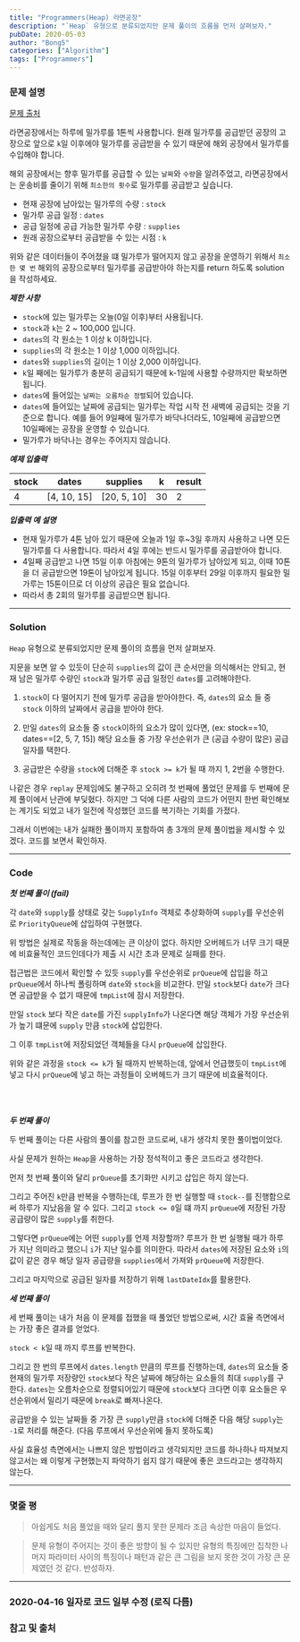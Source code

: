 ```yaml
---
title: "Programmers(Heap) 라면공장"
description: "`Heap` 유형으로 분류되었지만 문제 풀이의 흐름을 먼저 살펴보자."
pubDate: 2020-05-03
author: "Bong5"
categories: ["Algorithm"]
tags: ["Programmers"]
---
```



### 문제 설명

[문제 출처](https://programmers.co.kr/learn/courses/30/lessons/42629)

라면공장에서는 하루에 밀가루를 1톤씩 사용합니다. 원래 밀가루를 공급받던 공장의 고장으로 앞으로 `k`일 이후에야 밀가루를 공급받을 수 있기 때문에 해외 공장에서 밀가루를 수입해야 합니다.

해외 공장에서는 향후 밀가루를 공급할 수 있는 `날짜`와 `수량`을 알려주었고, 라면공장에서는 운송비를 줄이기 위해 `최소한의 횟수`로 밀가루를 공급받고 싶습니다.

- 현재 공장에 남아있는 밀가루의 수량 : `stock`
- 밀가루 공급 일정 : `dates`
- 공급 일정에 공급 가능한 밀가루 수량 : `supplies`
- 원래 공장으로부터 공급받을 수 있는 시점 : `k`

위와 같은 데이터들이 주어졌을 떄 밀가루가 떨어지지 않고 공장을 운영하기 위해서 `최소한 몇 번` 해외의 공장으로부터 밀가루를 공급받아야 하는지를 return 하도록 solution을 작성하세요.

**_제한 사항_**

- `stock`에 있는 밀가루는 오늘(0일 이후)부터 사용됩니다.
- `stock`과 `k`는 2 ~ 100,000 입니다.
- `dates`의 각 원소는 1 이상 k 이하입니다.
- `supplies`의 각 원소는 1 이상 1,000 이하입니다.
- `dates`와 `supplies`의 길이는 1 이상 2,000 이하입니다.
- `k`일 째에는 밀가루가 충분히 공급되기 때문에 k-1일에 사용할 수량까지만 확보하면 됩니다.
- `dates`에 들어있는 `날짜는 오름차순 정렬`되어 있습니다.
- `dates`에 들어있는 날짜에 공급되는 밀가루는 작업 시작 전 새벽에 공급되는 것을 기준으로 합니다. 예를 들어 9일째에 밀가루가 바닥나더라도, 10일째에 공급받으면 10일째에는 공장을 운영할 수 있습니다.
- 밀가루가 바닥나는 경우는 주어지지 않습니다.

**_예제 입출력_**

| stock |	dates | supplies | k | result |
|---|---|---|---|---|
| 4 | [4, 10, 15] | [20, 5, 10] | 30 | 2 |

**_입출력 예 설명_**

- 현재 밀가루가 4톤 남아 있기 때문에 오늘과 1일 후~3일 후까지 사용하고 나면 모든 밀가루를 다 사용합니다. 따라서 4일 후에는 반드시 밀가루를 공급받아야 합니다.
- 4일째 공급받고 나면 15일 이후 아침에는 9톤의 밀가루가 남아있게 되고, 이때 10톤을 더 공급받으면 19톤이 남아있게 됩니다. 15일 이후부터 29일 이후까지 필요한 밀가루는 15톤이므로 더 이상의 공급은 필요 없습니다.
- 따라서 총 2회의 밀가루를 공급받으면 됩니다.

---

### Solution

`Heap` 유형으로 분류되었지만 문제 풀이의 흐름을 먼저 살펴보자.

지문을 보면 알 수 있듯이 단순히 `supplies`의 값이 큰 순서만을 의식해서는 안되고, 현재 남은 밀가루 수량인 `stock`과 밀가루 공급 일정인 `dates`를 고려해야한다.

1. `stock`이 다 떨어지기 전에 밀가루 공급을 받아야한다. 즉, `dates`의 요소 들 중 `stock` 이하의 날짜에서 공급을 받아야 한다.

2. 만일 `dates`의 요소들 중 `stock`이하의 요소가 많이 있다면, (ex: stock==10, dates==[2, 5, 7, 15]) 해당 요소들 중 가장 우선순위가 큰 (공급 수량이 많은) 공급일자를 택한다.

3. 공급받은 수량을 `stock`에 더해준 후 `stock >= k`가 될 때 까지 1, 2번을 수행한다.


나같은 경우 `replay` 문제임에도 불구하고 오히려 첫 번째에 풀었던 문제를 두 번째에 문제 풀이에서 난관에 부딪혔다. 하지만 그 덕에 다른 사람의 코드가 어떤지 한번 확인해보는 계기도 되었고 내가 일전에 작성했던 코드를 복기하는 기회를 가졌다.

그래서 이번에는 내가 실패한 풀이까지 포함하여 총 3개의 문제 풀이법을 제시할 수 있겠다. 코드를 보면서 확인하자.

---

### Code

**_첫 번째 풀이 (fail)_**

<script src="https://gist.github.com/BongHoLee/9cb3c579e9c697d15b40fe9b57e52b7f.js"></script>

각 `date`와 `supply`를 상태로 갖는 `SupplyInfo` 객체로 추상화하여 `supply`를 우선순위로 `PriorityQueue`에 삽입하여 구현했다.

위 방법은 실제로 작동을 하는데에는 큰 이상이 없다. 하지만 오버헤드가 너무 크기 때문에 비효율적인 코드인데다가 제출 시 시간 초과 문제로 실패를 한다.

접근법은 코드에서 확인할 수 있듯 `supply`를 우선순위로 `prQueue`에 삽입을 하고 `prQueue`에서 하나씩 폴링하며 `date`와 `stock`을 비교한다. 만일 `stock`보다 `date`가 크다면 공급받을 수 없기 때문에 `tmpList`에 잠시 저장한다.

만일 `stock` 보다 작은 `date`를 가진 `supplyInfo`가 나온다면 해당 객체가 가장 우선순위가 높기 떄문에 `supply` 만큼 `stock`에 삽입한다.

그 이후 `tmpList`에 저장되었던 객체들을 다시 `prQueue`에 삽입한다.

위와 같은 과정을 `stock <= k`가 될 때까지 반복하는데, 앞에서 언급했듯이 `tmpList`에 넣고 다시 `prQueue`에 넣고 하는 과정들이 오버헤드가 크기 때문에 비효율적이다.

<br>
<br>

**_두 번째 풀이_**

<script src="https://gist.github.com/BongHoLee/cc140fb64918fe9993c2c69451b865b6.js"></script>

두 번째 풀이는 다른 사람의 풀이를 참고한 코드로써, 내가 생각치 못한 풀이법이었다.

사실 문제가 원하는 `Heap`을 사용하는 가장 정석적이고 좋은 코드라고 생각한다.

먼저 첫 번째 풀이와 달리 `prQueue`를 초기화만 시키고 삽입은 하지 않는다.

그리고 주어진 `k`만큼 반복을 수행하는데, 루프가 한 번 실행할 때 `stock--`를 진행함으로써 하루가 지났음을 알 수 있다. 그리고 `stock <= 0`일 떄 까지 `prQueue`에 저장된 가장 공급량이 많은 `supply`를 취한다.

그렇다면 `prQueue`에는 어떤 `supply`를 언제 저장할까? 루프가 한 번 실행될 때가 하루가 지난 의미라고 했으니 `i`가 지난 일수를 의미한다. 따라서 `dates`에 저장된 요소와 `i`의 값이 같은 경우 해당 일자 공급량을 `supplies`에서 가져와 `prQueue`에 저장한다.

그리고 마지막으로 공급된 일자를 저장하기 위해 `lastDateIdx`를 활용한다.

**_세 번째 풀이_**

<script src="https://gist.github.com/BongHoLee/6c543c444731b477c23068d3b3a95542.js"></script>

세 번째 풀이는 내가 처음 이 문제를 접했을 때 풀었던 방법으로써, 시간 효율 측면에서는 가장 좋은 결과를 얻었다.

`stock < k`일 때 까지 루프를 반복한다.

그리고 한 번의 루프에서 `dates.length` 만큼의 루프를 진행하는데, `dates`의 요소들 중 현재의 밀가루 저장량인 `stock`보다 작은 날짜에 해당하는 요소들의 최대 `supply`를 구한다. `dates`는 오름차순으로 정렬되어있기 때문에 `stock`보다 크다면 이후 요소들은 우선순위에서 밀리기 때문에 `break`로 빠져나온다.

공급받을 수 있는 날짜들 중 가장 큰 `supply`만큼 `stock`에 더해준 다음 해당 `supply`는 `-1`로 처리를 해준다. (다음 루프에서 우선순위에 들지 못하도록)

사실 효율성 측면에서는 나쁘지 않은 방법이라고 생각되지만 코드를 하나하나 따져보지 않고서는 왜 이렇게 구현했는지 파악하기 쉽지 않기 때문에 좋은 코드라고는 생각하지 않는다.

---

### 몇줄 평

> 아쉽게도 처음 풀었을 때와 달리 풀지 못한 문제라 조금 속상한 마음이 들었다.

> 문제 유형이 주어지는 것이 좋은 방향이 될 수 있지만 유형의 특징에만 집착한 나머지 파라미터 사이의 특징이나 패턴과 같은 큰 그림을 보지 못한 것이 가장 큰 문제였던 것 같다. 반성하자.


---

### 2020-04-16 일자로 코드 일부 수정 (로직 다름)



### 참고 및 출처
